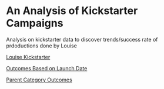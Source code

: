 # An Analysis of Kickstarter Campaigns
Analysis on kickstarter data to discover trends/success rate of prdoductions done by Louise

 [Louise Kickstarter](https://github.com/tsmtruong/kickstarter-analysis/blob/main/Louise%20Kickstarter.xlsx)
 
  [Outcomes Based on Launch Date](https://github.com/tsmtruong/kickstarter-analysis/blob/main/Outcomes%20Based%20On%20Launch%20Date.png)
  
   [Parent Category Outcomes](https://github.com/tsmtruong/kickstarter-analysis/blob/main/Parent%20Catergory%20Outcomes.png)
